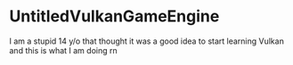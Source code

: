 # UntitledVulkanGameEngine
I am a stupid 14 y/o that thought it was a good idea to start learning Vulkan and this is what I am doing rn
